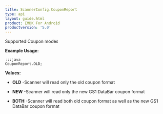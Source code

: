 ```yaml
---
title: ScannerConfig.CouponReport
type: api
layout: guide.html
product: EMDK For Android
productversion: '5.0'
---
```



Supported Coupon modes
 
 

**Example Usage:**
	
	:::java	
	CouponReport.OLD;


**Values:**

* **OLD** -Scanner will read only the old coupon format

* **NEW** -Scanner will read only the new GS1 DataBar coupon format

* **BOTH** -Scanner will read both old coupon format as well as the new GS1
 DataBar coupon format


